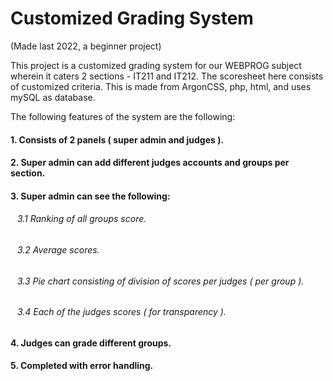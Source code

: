 # Customized Grading System
(Made last 2022, a beginner project)

This project is a customized grading system for our WEBPROG subject wherein it caters 2 sections - IT211 and IT212. The scoresheet here consists of customized criteria.
This is made from ArgonCSS, php, html, and uses mySQL as database.

The following features of the system are the following:
#### 1. Consists of 2 panels ( super admin and judges ).
#### 2. Super admin can add different judges accounts and groups per section.
#### 3. Super admin can see the following:
###### &ensp; 3.1 Ranking of all groups score.
###### &ensp; 3.2 Average scores.
###### &ensp; 3.3 Pie chart consisting of division of scores per judges ( per group ).
###### &ensp; 3.4 Each of the judges scores ( for transparency ).
 
#### 4. Judges can grade different groups.
#### 5. Completed with error handling.



